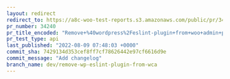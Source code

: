 ```yaml
---
layout: redirect
redirect_to: https://a8c-woo-test-reports.s3.amazonaws.com/public/pr/34240/api/index.html
pr_number: 34240
pr_title_encoded: "Remove+%40wordpress%2Feslint-plugin+from+woo+admin+package.json"
pr_test_type: api
last_published: "2022-08-09 07:48:03 +0000"
commit_sha: 7429134d353cef8ff7cf78626442e97cf6616d9e
commit_message: "Add changelog"
branch_name: dev/remove-wp-eslint-plugin-from-wca
---
```

